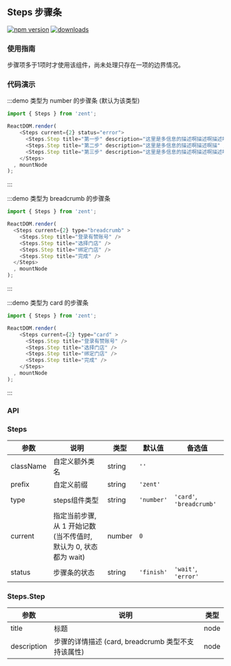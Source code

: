 ## Steps 步骤条

[![npm version](https://img.shields.io/npm/v/zent-steps.svg?style=flat)](https://www.npmjs.com/package/zent-steps) [![downloads](https://img.shields.io/npm/dt/zent-steps.svg)](https://www.npmjs.com/package/zent-steps)

### 使用指南

步骤项多于1项时才使用该组件，尚未处理只存在一项的边界情况。

### 代码演示

:::demo 类型为 number 的步骤条 (默认为该类型)
```js
import { Steps } from 'zent';

ReactDOM.render(
    <Steps current={2} status="error">
      <Steps.Step title="第一步" description="这里是多信息的描述啊描述啊描述啊" />
      <Steps.Step title="第二步" description="这里是多信息的描述啊描述啊描" />
      <Steps.Step title="第三步" description="这里是多信息的描述啊描述啊描述啊描述啊" />
    </Steps>
  , mountNode
);
```
:::

:::demo 类型为 breadcrumb 的步骤条
```js
import { Steps } from 'zent';

ReactDOM.render(
  <Steps current={2} type="breadcrumb" >
    <Steps.Step title="登录有赞账号" />
    <Steps.Step title="选择门店" />
    <Steps.Step title="绑定门店" />
    <Steps.Step title="完成" />
  </Steps>
  , mountNode
);
```
:::

:::demo 类型为 card 的步骤条
```js
import { Steps } from 'zent';

ReactDOM.render(
    <Steps current={2} type="card" >
      <Steps.Step title="登录有赞账号" />
      <Steps.Step title="选择门店" />
      <Steps.Step title="绑定门店" />
      <Steps.Step title="完成" />
    </Steps>
  , mountNode
);
```
:::

### API

### Steps

| 参数        | 说明                                         | 类型     | 默认值            | 备选值                       |
| --------- | ------------------------------------------ | ------ | -------------- | ------------------------- |
| className | 自定义额外类名                                    | string | `''`           |                           |
| prefix    | 自定义前缀                                      | string | `'zent'`       |                           |
| type      | steps组件类型                                  | string | `'number'`     | `'card'`,  `'breadcrumb'` |
| current   | 指定当前步骤, 从 1 开始记数 (当不传值时, 默认为 0, 状态都为 wait) | number | `0`            |                           |
| status    | 步骤条的状态                                     | string | `'finish'`     | `'wait'`, `'error'`       |

### Steps.Step

| 参数          | 说明                                  | 类型   |
| ----------- | ----------------------------------- | ---- |
| title       | 标题                                  | node |
| description | 步骤的详情描述 (card, breadcrumb 类型不支持该属性) | node |
